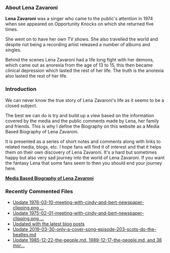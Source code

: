 ### About Lena Zavaroni

<p><strong>Lena Zavaroni</strong> was a singer who came to the public's attention in 1974 when see appeared on Opportunity Knocks on which she returned five times.</p>

<p>She went on to have her own TV shows. She also travelled the world and despite not being a recording artist released a number of albums and singles.</p>

<p>Behind the scenes Lena Zavaroni had a life long fight with her demons, which came out as anorexia from the age of 13 to 15, this then became clinical depression which lasted the rest of her life. The truth is the anorexia also lasted the rest of her life.</p>

### Introduction

<p>We can never know the true story of Lena Zavaroni's life as it seems to be a closed subject.</p>

<p>The best we can do is try and build up a view based on the information covered by the media and the public comments made by Lena, her family and friends. This is why I define the Biography on this website as a Media Based Biography of Lena Zavaroni.</p>

<p>It is presented as a series of short notes and comments along with links to related media, blogs, etc. I hope fans will find it of interest and that it helps them on their own discovery of Lena Zavaroni. It's a hard but sometimes happy but also very sad journey into the world of Lena Zavaroni. If you want the fantasy Lena that some fans seem to then you should end your journey here.</p>

<a href="https://fanzoflenazavaroni.github.io/1963-11-04-lena-zavaroni/"><strong>Media Based Biography of Lena Zavaroni</strong></a>

### Recently Commented Files

<!-- BLOG-POST-LIST:START -->
- [Update 1976-03-10-meeting-with-cindy-and-bert-newspaper-clipping.png …](https://github.com/FanzOfLenaZavaroni/fanzoflenazavaroni.github.io/commit/6dd60b8ca80ea833ed3d511b236f1ca717c76436)
- [Update 1975-02-01-meeting-with-cindy-and-bert-newspaper-clipping.png,…](https://github.com/FanzOfLenaZavaroni/fanzoflenazavaroni.github.io/commit/8993dba7a400509e7643c4426083d20045a03174)
- [Updated with the latest blog posts](https://github.com/FanzOfLenaZavaroni/fanzoflenazavaroni.github.io/commit/1bf4ae667eb42c0d1c9bc0e51513536b862ea1df)
- [Update 2019-03-30-only-a-cover-song-episode-203-scots-do-the-beatles.md](https://github.com/FanzOfLenaZavaroni/fanzoflenazavaroni.github.io/commit/5689ef026a9744cf7d0b8a5920d1e0cd9aa3208d)
- [Update 1985-12-22-the-people.md, 1989-12-17-the-people.md, and 38 mor…](https://github.com/FanzOfLenaZavaroni/fanzoflenazavaroni.github.io/commit/e94814c137c0822bfc77b6d8a6e88528f7f26df4)
<!-- BLOG-POST-LIST:END -->
